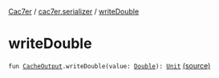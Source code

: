 [Cac7er](../index.md) / [cac7er.serializer](index.md) / [writeDouble](./write-double.md)

# writeDouble

`fun `[`CacheOutput`](-cache-output.md)`.writeDouble(value: `[`Double`](https://kotlinlang.org/api/latest/jvm/stdlib/kotlin/-double/index.html)`): `[`Unit`](https://kotlinlang.org/api/latest/jvm/stdlib/kotlin/-unit/index.html) [(source)](http://2wiqua.wcaokaze.com/gitbucket/wcaokaze/Cac7er/blob/master/src/main/java/cac7er/serializer/primitive.kt#L62)